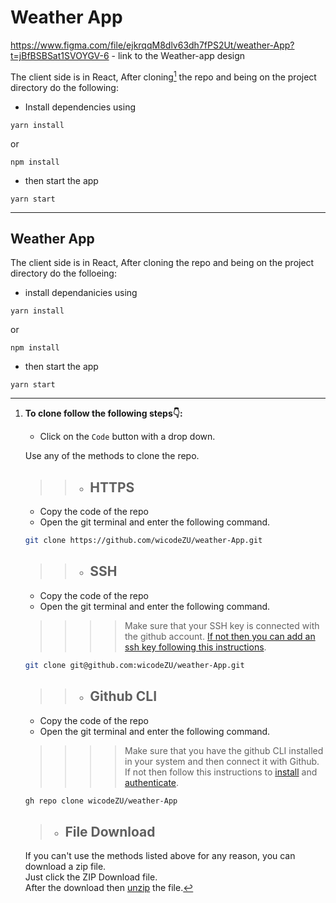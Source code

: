 
# Weather App
https://www.figma.com/file/ejkrqqM8dlv63dh7fPS2Ut/weather-App?t=jBfBSBSat1SVOYGV-6 - link to the Weather-app design

The client side is in React, After cloning[^1] the repo and being on the project directory do the following:

- Install dependencies using
  
```npm
yarn install
```

or

```npm
npm install
```

- then start the app
  
```npm
yarn start
```

***

[^1]:
    **To clone follow the following steps:point_down::**

    - Click on the `Code` button with a drop down.  

    Use any of the methods to clone the repo.

    >> - ## **HTTPS**

    - Copy the code of the repo
    - Open the git terminal and enter the following command.

    ```bash
    git clone https://github.com/wicodeZU/weather-App.git
    ```

    >> - ## **SSH**

    - Copy the code of the repo
    - Open the git terminal and enter the following command.
    
    >>>> Make sure that your SSH key is connected with the github account. [If not then you can add an ssh key following this instructions](https://docs.github.com/en/authentication/connecting-to-github-with-ssh).

    ```bash
    git clone git@github.com:wicodeZU/weather-App.git
    ```

    >> - ## **Github CLI**

    - Copy the code of the repo
    - Open the git terminal and enter the following command.
    
    >>>> Make sure that you have the github CLI installed in your system and then connect it with Github. If not then follow this instructions to [install](https://cli.github.com/manual/installation) and [authenticate](https://cli.github.com/manual/gh_auth_login).

    ```bash
    gh repo clone wicodeZU/weather-App
    ```

    > - ## **File Download**

    If you can't use the methods listed above for any reason, you can download a zip file.  
    Just click the ZIP Download file.  
    After the download then [unzip](https://peazip.github.io/) the file.
## Weather App

The client side is in React, After cloning the repo and being on the project directory do the folloeing:
- install dependanicies using 
```
yarn install
```
or
```
npm install
```
- then start the app
```
yarn start
```
